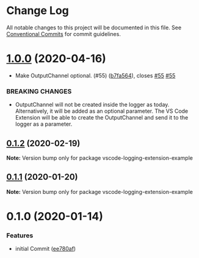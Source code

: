 # Change Log

All notable changes to this project will be documented in this file.
See [Conventional Commits](https://conventionalcommits.org) for commit guidelines.

# [1.0.0](https://github.com/SAP/vscode-logging/compare/vscode-logging-extension-example@0.1.2...vscode-logging-extension-example@1.0.0) (2020-04-16)

- Make OutputChannel optional. (#55) ([b7fa564](https://github.com/SAP/vscode-logging/commit/b7fa56436693df9787f8ea720559beb3b0566612)), closes [#55](https://github.com/SAP/vscode-logging/issues/55) [#55](https://github.com/SAP/vscode-logging/issues/55)

### BREAKING CHANGES

- OutputChannel will not be created inside the logger as today. Alternatively, it
  will be added as an optional parameter. The VS Code Extension will be able to create the
  OutputChannel and send it to the logger as a parameter.

## [0.1.2](https://github.com/SAP/vscode-logging/compare/vscode-logging-extension-example@0.1.1...vscode-logging-extension-example@0.1.2) (2020-02-19)

**Note:** Version bump only for package vscode-logging-extension-example

## [0.1.1](https://github.com/SAP/vscode-logging/compare/vscode-logging-extension-example@0.1.0...vscode-logging-extension-example@0.1.1) (2020-01-20)

**Note:** Version bump only for package vscode-logging-extension-example

# 0.1.0 (2020-01-14)

### Features

- initial Commit ([ee780af](https://github.com/SAP/vscode-logging/commit/ee780afa90dc17cfac91a28cb2921728c1cc4489))
